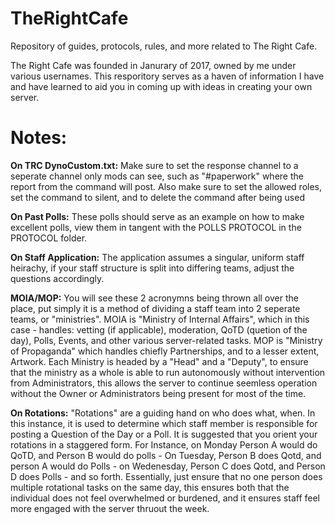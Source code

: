 # TheRightCafe
Repository of guides, protocols, rules, and more related to The Right Cafe.

The Right Cafe was founded in Janurary of 2017, owned by me under various usernames. This resporitory serves as a haven of information I have and have learned to aid you in coming up with ideas in creating your own server.

# Notes:

 **On TRC DynoCustom.txt:**
    Make sure to set the response channel to a seperate channel only mods can see, such as "#paperwork" where the report from the command will post. Also make sure to set the allowed roles, set the command to silent, and to delete the command after being used

 **On Past Polls:**
   These polls should serve as an example on how to make excellent polls, view them in tangent with the POLLS PROTOCOL in the PROTOCOL folder.

 **On Staff Application:**
   The application assumes a singular, uniform staff heirachy, if your staff structure is split into differing teams, adjust the questions accordingly.

 **MOIA/MOP:**
 You will see these 2 acronymns being thrown all over the place, put simply it is a method of dividing a staff team into 2 seperate teams, or "ministries". MOIA is "Ministry of Internal Affairs", which in this case - handles: vetting (if applicable), moderation, QoTD (quetion of the day), Polls, Events, and other various server-related tasks. MOP is "Ministry of Propaganda" which handles chiefly Partnerships, and to a lesser extent, Artwork. Each Ministry is headed by a "Head" and a "Deputy", to ensure that the ministry as a whole is able to run autonomously without intervention from Administrators, this allows the server to continue seemless operation without the Owner or Administrators being present for most of the time.

 **On Rotations:**
  "Rotations" are a guiding hand on who does what, when. In this instance, it is used to determine which staff member is responsible for posting a Question of the Day or a Poll. It is suggested that you orient your rotations in a staggered form. For Instance, on Monday Person A would do QoTD, and Person B would do polls - On Tuesday, Person B does Qotd, and person A would do Polls - on Wedenesday, Person C does Qotd, and Person D does Polls - and so forth. Essentially, just ensure that no one person does multiple rotational tasks on the same day, this ensures both that the individual does not feel overwhelmed or burdened, and it ensures staff feel more engaged with the server thruout the week.
